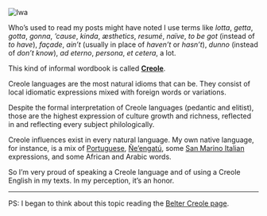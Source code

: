 ![Iwa](//cacilhas.info/img/iwa.png)

Who’s used to read my posts might have noted I use terms like _lotta_, _getta_, _gotta_, _gonna_, _’cause_, _kinda_, _æsthetics_, _resumé_, _naïve_, _to be got_ (instead of _to have_), _façade_, _ain’t_ (usually in place of _haven’t_ or _hasn’t_), _dunno_ (instead of _don’t know_), _ad eterno_, _persona_, _et cetera_, a lot.

This kind of informal wordbook is called [**Creole**](https://en.wikipedia.org/wiki/Creole_language).

Creole languages are the most natural idioms that can be. They consist of local idiomatic expressions mixed with foreign words or variations.

Despite the formal interpretation of Creole languages (pedantic and elitist), those are the highest expression of culture growth and richness, reflected in and reflecting every subject philologically.

Creole influences exist in every natural language. My own native language, for instance, is a mix of [Portuguese](https://theculturetrip.com/europe/portugal/articles/11-fascinating-facts-about-the-portuguese-language/), [Ñe’engatú](https://www.omniglot.com/writing/nheengatu.htm), some [San Marino Italian](https://www.britannica.com/place/San-Marino-republic-Europe) expressions, and some African and Arabic words.

So I’m very proud of speaking a Creole language and of using a Creole English in my texts. In my perception, it’s an honor.

* * *

PS: I began to think about this topic reading the [Belter Creole page](https://expanse.fandom.com/wiki/Belter_Creole).